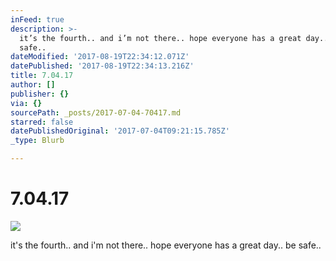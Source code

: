 ```yaml
---
inFeed: true
description: >-
  it’s the fourth.. and i’m not there.. hope everyone has a great day.. be
  safe..
dateModified: '2017-08-19T22:34:12.071Z'
datePublished: '2017-08-19T22:34:13.216Z'
title: 7.04.17
author: []
publisher: {}
via: {}
sourcePath: _posts/2017-07-04-70417.md
starred: false
datePublishedOriginal: '2017-07-04T09:21:15.785Z'
_type: Blurb

---
```

# 7.04.17
![](https://the-grid-user-content.s3-us-west-2.amazonaws.com/c19dfed1-a796-4d36-83ba-2106ad093386.jpg)

it's the fourth.. and i'm not there.. hope everyone has a great day.. be safe..